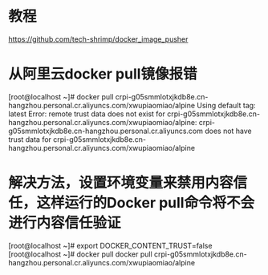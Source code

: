 # 教程
https://github.com/tech-shrimp/docker_image_pusher

# 从阿里云docker pull镜像报错
[root@localhost ~]# docker pull crpi-g05smmlotxjkdb8e.cn-hangzhou.personal.cr.aliyuncs.com/xwupiaomiao/alpine
Using default tag: latest
Error: remote trust data does not exist for crpi-g05smmlotxjkdb8e.cn-hangzhou.personal.cr.aliyuncs.com/xwupiaomiao/alpine: crpi-g05smmlotxjkdb8e.cn-hangzhou.personal.cr.aliyuncs.com does not have trust data for crpi-g05smmlotxjkdb8e.cn-hangzhou.personal.cr.aliyuncs.com/xwupiaomiao/alpine
# 解决方法，设置环境变量来禁用内容信任，这样运行的Docker pull命令将不会进行内容信任验证
[root@localhost ~]# export DOCKER_CONTENT_TRUST=false  
[root@localhost ~]# docker pull docker pull crpi-g05smmlotxjkdb8e.cn-hangzhou.personal.cr.aliyuncs.com/xwupiaomiao/alpine
